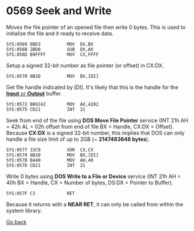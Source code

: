 # 0569 Seek and Write

Moves the file pointer of an opened file then write 0 bytes. This is used to initialize the file and it ready to receive data.

```
SYS:0569 8BD3          MOV	DX,BX
SYS:056B 2BD0          SUB	DX,AX
SYS:056D B9FFFF        MOV	CX,FFFF
```

Setup a signed 32-bit number as file pointer (or offset) in CX:DX.

```
SYS:0570 8B1D          MOV	BX,[DI]
```

Get file handle indicated by [DI]. It's likely that this is the handle for the [**Input** or **Output**](DATA.md) buffer.

```
SYS:0572 B80242        MOV	AX,4202
SYS:0575 CD21          INT	21
```

Seek from end of the file using **DOS Move File Pointer** service (INT 21h AH = 42h AL = 02h offset from end of file BX = Handle, CX:DX = Offset). Because **CX:DX** is a signed 32-bit number, this implies that DOS can only handle a file size limit of up to 2GB (~ **2147483648 bytes**).

```
SYS:0577 33C9          XOR	CX,CX
SYS:0579 8B1D          MOV	BX,[DI]
SYS:057B B440          MOV	AH,40
SYS:057D CD21          INT	21
```

Write 0 bytes using **DOS Write to a File or Device** service (INT 21h AH = 40h BX = Handle, CX = Number of bytes, DS:DX = Pointer to Buffer). 

```
SYS:057F C3            RET
```
Because it returns with a **NEAR RET**, it can only be called from within the system library.

[Go back](../README.md)